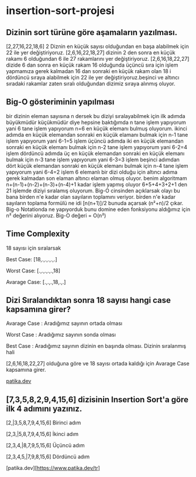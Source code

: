# insertion-sort-projesi
## Dizinin sort türüne göre aşamaların yazılması.
[2,27,16,22,18,6] 2 Diznin en küçük sayısı olduğundan en başa alabilmek için 22 ile yer değiştiriyoruz.
[2,6,16,22,18,27] dizinin 2 den sonra en küçük rakamı 6 olduğundan 6 ile 27 rakamlarını yer değiştiriyoruz.
[2,6,16,18,22,27] dizide 6 dan sonra en küçük rakam 16 olduğunda üçüncü sıra için işlem yapmamıza gerek kalmadan 16 dan sonraki en küçük rakam olan 18 i dördüncü sıraya alabilmek için 22 ile yer değiştiriyoruz.beşinci ve altıncı sıradaki rakamlar zaten sıralı olduğundan dizimiz sıraya alınmış oluyor.
## Big-O gösteriminin yapılması
bir dizinin eleman sayısına n dersek bu diziyi sıralayabilmek için ilk adımda büyükmüdür küçükmüdür diye hepsine baktığımda n tane işlem yapıyorum yani 6 tane işlem yapıyorum n=6 en küçük elemanı bulmuş oluyorum.
ikinci adımda en küçük elemandan sonraki en küçük elamanı bulmak için n-1 tane işlem yapıyorum yani 6-1=5 işlem
üçüncü adımda iki en küçük elemandan sonraki en küçük elemanı bulmak için n-2 tane işlem yapıyorum yani 6-2=4 işlem
dördüncü adımda üç en küçük elemandan sonraki en küçük elemanı bulmak için n-3 tane işlem yapıyorum yani 6-3=3 işlem
beşinci adımdan dört küçük elemandan sonraki en küçük elemanı bulmak için n-4 tane işlem yapıyorum yani 6-4=2 işlem 6 elemanlı bir dizi olduğu için altıncı adıma gerek kalmadan son elaman altıncı elaman olmuş oluyor. benim algoritmam n+(n-1)+(n-2)+(n-3)+(n-4)+1 kadar işlem yapmış oluyor 6+5+4+3+2+1 den 21 işlemde diziyi sıralamış oluyorum. Big-O cinsinden açıklarsak olayı bu bana birden n'e kadar olan sayıların toplamını veriyor. birden n'e kadar sayıların toplama formülü ne idi [n(n+1)]/2 bunuda açarsak (n²+n)/2 çıkar. Big-o Notationda ne yapıyorduk bunu domine eden fonksiyonu aldığımız için n² değerini alıyoruz.
Big-O değeri = O(n²)

## Time Complexity
18 sayısı için sıralarsak

Best Case: [18,.,.,.,.,.]

Worst Case: [.,.,.,.,.,18]

Avarage Case: [.,.,.,18,.,.]

## Dizi Sıralandıktan sonra 18 sayısı hangi case kapsamına girer?
Avarage Case : Aradığımız sayının ortada olması

Worst Case : Aradığımız sayının sonda olması

Best Case : Aradığımız sayının dizinin en başında olması. Dizinin sıralanmış hali

[2,6,16,18,22,27] olduğuna göre ve 18 sayısı ortada kaldığı için Avarage Case kapsamına girer.

[patika.dev](https://www.patika.dev/tr)


## [7,3,5,8,2,9,4,15,6] dizisinin Insertion Sort'a göre ilk 4 adımını yazınız.
[2,|3,5,8,7,9,4,15,6] Birinci adım

[2,3,|5,8,7,9,4,15,6] İkinci adım

[2,3,4,|8,7,9,5,15,6] Üçüncü adım

[2,3,4,5,|7,9,8,15,6] Dördüncü adım

[patika.dev][https://www.patika.dev/tr]
